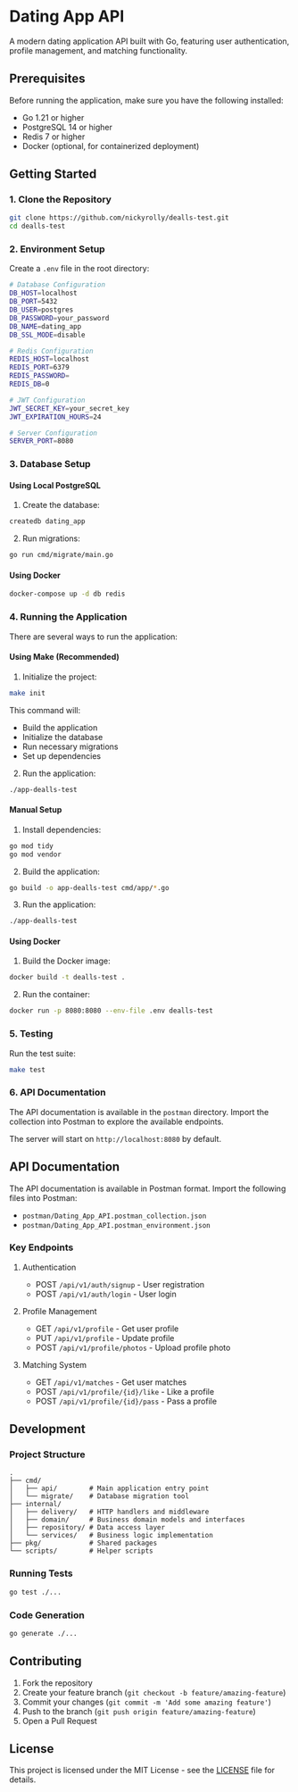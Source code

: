 # Dating App API

A modern dating application API built with Go, featuring user authentication, profile management, and matching functionality.

## Prerequisites

Before running the application, make sure you have the following installed:

- Go 1.21 or higher
- PostgreSQL 14 or higher
- Redis 7 or higher
- Docker (optional, for containerized deployment)

## Getting Started

### 1. Clone the Repository

```bash
git clone https://github.com/nickyrolly/dealls-test.git
cd dealls-test
```

### 2. Environment Setup

Create a `.env` file in the root directory:

```bash
# Database Configuration
DB_HOST=localhost
DB_PORT=5432
DB_USER=postgres
DB_PASSWORD=your_password
DB_NAME=dating_app
DB_SSL_MODE=disable

# Redis Configuration
REDIS_HOST=localhost
REDIS_PORT=6379
REDIS_PASSWORD=
REDIS_DB=0

# JWT Configuration
JWT_SECRET_KEY=your_secret_key
JWT_EXPIRATION_HOURS=24

# Server Configuration
SERVER_PORT=8080
```

### 3. Database Setup

#### Using Local PostgreSQL

1. Create the database:
```bash
createdb dating_app
```

2. Run migrations:
```bash
go run cmd/migrate/main.go
```

#### Using Docker

```bash
docker-compose up -d db redis
```

### 4. Running the Application

There are several ways to run the application:

#### Using Make (Recommended)

1. Initialize the project:
```bash
make init
```
This command will:
- Build the application
- Initialize the database
- Run necessary migrations
- Set up dependencies

2. Run the application:
```bash
./app-dealls-test
```

#### Manual Setup

1. Install dependencies:
```bash
go mod tidy
go mod vendor
```

2. Build the application:
```bash
go build -o app-dealls-test cmd/app/*.go
```

3. Run the application:
```bash
./app-dealls-test
```

#### Using Docker

1. Build the Docker image:
```bash
docker build -t dealls-test .
```

2. Run the container:
```bash
docker run -p 8080:8080 --env-file .env dealls-test
```

### 5. Testing

Run the test suite:
```bash
make test
```

### 6. API Documentation

The API documentation is available in the `postman` directory. Import the collection into Postman to explore the available endpoints.

The server will start on `http://localhost:8080` by default.

## API Documentation

The API documentation is available in Postman format. Import the following files into Postman:

- `postman/Dating_App_API.postman_collection.json`
- `postman/Dating_App_API.postman_environment.json`

### Key Endpoints

1. Authentication
   - POST `/api/v1/auth/signup` - User registration
   - POST `/api/v1/auth/login` - User login

2. Profile Management
   - GET `/api/v1/profile` - Get user profile
   - PUT `/api/v1/profile` - Update profile
   - POST `/api/v1/profile/photos` - Upload profile photo

3. Matching System
   - GET `/api/v1/matches` - Get user matches
   - POST `/api/v1/profile/{id}/like` - Like a profile
   - POST `/api/v1/profile/{id}/pass` - Pass a profile

## Development

### Project Structure

```
.
├── cmd/
│   ├── api/        # Main application entry point
│   └── migrate/    # Database migration tool
├── internal/
│   ├── delivery/   # HTTP handlers and middleware
│   ├── domain/     # Business domain models and interfaces
│   ├── repository/ # Data access layer
│   └── services/   # Business logic implementation
├── pkg/            # Shared packages
└── scripts/        # Helper scripts
```

### Running Tests

```bash
go test ./...
```

### Code Generation

```bash
go generate ./...
```

## Contributing

1. Fork the repository
2. Create your feature branch (`git checkout -b feature/amazing-feature`)
3. Commit your changes (`git commit -m 'Add some amazing feature'`)
4. Push to the branch (`git push origin feature/amazing-feature`)
5. Open a Pull Request

## License

This project is licensed under the MIT License - see the [LICENSE](LICENSE) file for details.
